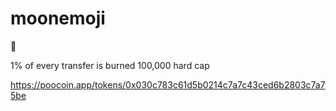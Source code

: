 # moonemoji
🌙


1% of every transfer is burned
100,000 hard cap

https://poocoin.app/tokens/0x030c783c61d5b0214c7a7c43ced6b2803c7a75be
